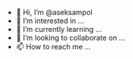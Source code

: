 - 👋 Hi, I’m @aseksampol
- 👀 I’m interested in ...
- 🌱 I’m currently learning ...
- 💞️ I’m looking to collaborate on ...
- 📫 How to reach me ...

<!---
aseksampol/aseksampol is a ✨ special ✨ repository because its `README.md` (this file) appears on your GitHub profile.
You can click the Preview link to take a look at your changes.
--->
